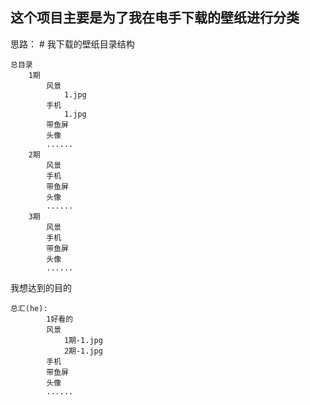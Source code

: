 ## 这个项目主要是为了我在电手下载的壁纸进行分类
思路：
    # 我下载的壁纸目录结构
        
    总目录
    	1期
            风景
            	1.jpg
            手机
            	1.jpg
            带鱼屏
            头像
            ......
        2期
            风景
            手机
            带鱼屏
            头像
            ......
        3期            
            风景
            手机
            带鱼屏
            头像
            ......
我想达到的目的
    
    总汇(he):
            1好看的
            风景
            	1期-1.jpg
            	2期-1.jpg
            手机
            带鱼屏
            头像
            ......


